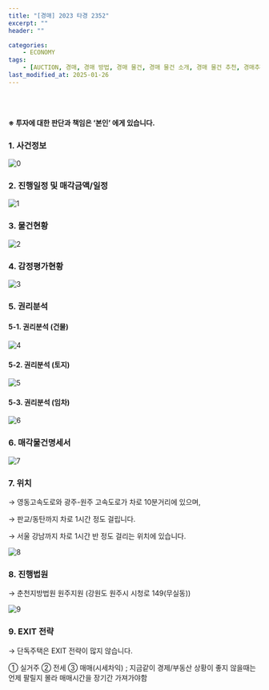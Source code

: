 ```yaml
---
title: "[경매] 2023 타경 2352"
excerpt: ""
header: ""

categories:
    - ECONOMY
tags:
    - [AUCTION, 경매, 경매 방법, 경매 물건, 경매 물건 소개, 경매 물건 추천, 경매추천, 경매 추천, 경매 입찰, 경매입찰방법, 경매 입찰 준비, 농지취득자격증명원, 농지취득자격증명 경매, 농지취득자격증명 조건, 대출, 경매대출, 경락잔금대출, 경매 대출 서류, 경락대출 서류]
last_modified_at: 2025-01-26
---
```

<br><br>

**※ 투자에 대한 판단과 책임은 ‘본인’ 에게 있습니다.**



### 1. 사건정보


![0](/upload/2025-01-26-2023_타경_2352.md/0.png)



### 2. 진행일정 및 매각금액/일정


![1](/upload/2025-01-26-2023_타경_2352.md/1.png)



### 3. 물건현황


![2](/upload/2025-01-26-2023_타경_2352.md/2.png)



### 4. 감정평가현황


![3](/upload/2025-01-26-2023_타경_2352.md/3.png)



### 5. 권리분석



#### 5-1. 권리분석 (건물)


![4](/upload/2025-01-26-2023_타경_2352.md/4.png)



#### 5-2. 권리분석 (토지)


![5](/upload/2025-01-26-2023_타경_2352.md/5.png)



#### 5-3. 권리분석 (임차)


![6](/upload/2025-01-26-2023_타경_2352.md/6.png)



### 6. 매각물건명세서


![7](/upload/2025-01-26-2023_타경_2352.md/7.png)



### 7. 위치


→ 영동고속도로와 광주-원주 고속도로가 차로 10분거리에 있으며,


→ 판교/동탄까지 차로 1시간 정도 걸립니다.


→ 서울 강남까지 차로 1시간 반 정도 걸리는 위치에 있습니다.


![8](/upload/2025-01-26-2023_타경_2352.md/8.png)



### 8. 진행법원


→ 춘천지방법원 원주지원 (강원도 원주시 시청로 149(무실동))


![9](/upload/2025-01-26-2023_타경_2352.md/9.png)



### 9. EXIT 전략


→ 단독주택은 EXIT 전략이 많지 않습니다.

   ① 실거주
   ② 전세
   ③ 매매(시세차익) ; 지금같이 경제/부동산 상황이 좋지 않을때는 언제 팔릴지 몰라 매매시간을 장기간 가져가야함

